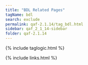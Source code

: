 ```yaml
---
title: "BDL Related Pages"
tagName: bdl
search: exclude
permalink: qaf-2.1.14/tag_bdl.html
sidebar: qaf_2_1_14-sidebar
folder: qaf-2.1.14
---
```

{% include taglogic.html %}

{% include links.html %}
